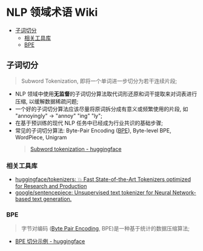 NLP 领域术语 Wiki
===
<!--START_SECTION:badge-->
<!--END_SECTION:badge-->
<!--info
top: false
hidden: false
-->

<!-- TOC -->
- [子词切分](#子词切分)
    - [相关工具库](#相关工具库)
    - [BPE](#bpe)
<!-- TOC -->

## 子词切分
> Subword Tokenization, 即将一个单词进一步切分为若干连续片段;

- NLP 领域中使用**无监督**的子词切分算法取代词形还原和词干提取来对词表进行压缩, 以缓解数据稀疏问题;
- 一个好的子词切分算法应该尽量将原词拆分成有意义或频繁使用的片段, 如 "annoyingly" -> "annoy" "ing" "ly";
- 在基于预训练的现代 NLP 任务中已经成为行业共识的基础步骤;
- 常见的子词切分算法: Byte-Pair Encoding ([BPE](#bpe)), Byte-level BPE, WordPiece, Unigram
    > [Subword tokenization - huggingface](https://huggingface.co/docs/transformers/tokenizer_summary#subword-tokenization)

### 相关工具库
- [huggingface/tokenizers: 💥 Fast State-of-the-Art Tokenizers optimized for Research and Production](https://github.com/huggingface/tokenizers)
- [google/sentencepiece: Unsupervised text tokenizer for Neural Network-based text generation.](https://github.com/google/sentencepiece)

### BPE
> 字节对编码 ([Byte Pair Encoding](https://en.wikipedia.org/wiki/Byte_pair_encoding), BPE)是一种基于统计的数据压缩算法;  

- [BPE 切分示例 - huggingface](https://huggingface.co/docs/transformers/tokenizer_summary#bytepair-encoding-bpe)
